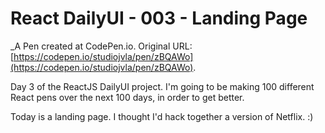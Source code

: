 # React DailyUI - 003 - Landing Page
 _A Pen created at CodePen.io. Original URL: [https://codepen.io/studiojvla/pen/zBQAWo](https://codepen.io/studiojvla/pen/zBQAWo).

 Day 3 of the ReactJS DailyUI project. I'm going to be making 100 different React pens over the next 100 days, in order to get better.

Today is a landing page. I thought I'd hack together a version of Netflix. :)
